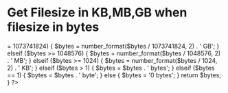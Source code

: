 # Get Filesize in KB,MB,GB when filesize in bytes

<?php
    function filesize($bytes)
    {
        if ($bytes >= 1073741824)
        {
            $bytes = number_format($bytes / 1073741824, 2) . ' GB';
        }
        elseif ($bytes >= 1048576)
        {
            $bytes = number_format($bytes / 1048576, 2) . ' MB';
        }
        elseif ($bytes >= 1024)
        {
            $bytes = number_format($bytes / 1024, 2) . ' KB';
        }
        elseif ($bytes > 1)
        {
            $bytes = $bytes . ' bytes';
        }
        elseif ($bytes == 1)
        {
            $bytes = $bytes . ' byte';
        }
        else
        {
            $bytes = '0 bytes';
        }

        return $bytes;
}
?>
